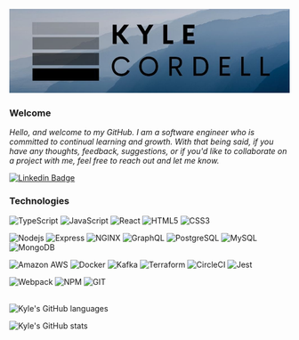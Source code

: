 ![Kyle Cordell Logo](photos/kyle_cordell_logo.jpg)

### Welcome

*Hello, and welcome to my GitHub. I am a software engineer who is committed to continual learning and growth. With that being said, if you have any thoughts, feedback, suggestions, or if you'd like to collaborate on a project with me, feel free to reach out and let me know.*

[![Linkedin Badge](https://img.shields.io/badge/-kylecordell-black?style=plastic-square&logo=Linkedin&logoColor=0A66C2&link=https://www.linkedin.com/in/kylecordell/)](https://www.linkedin.com/in/kylecordell/)

### Technologies
![TypeScript](https://img.shields.io/badge/-TypeScript-black?style=plastic-square&logo=typescript)
![JavaScript](https://img.shields.io/badge/-JavaScript-black?style=plastic-square&logo=javascript)
![React](https://img.shields.io/badge/-React-black?style=plastic-square&logo=react)
![HTML5](https://img.shields.io/badge/-HTML5-black?style=plastic-square&logo=html5)
![CSS3](https://img.shields.io/badge/-CSS3-black?style=plastic-square&logo=css3&logoColor=1572B6)

![Nodejs](https://img.shields.io/badge/-Nodejs-black?style=plastic-square&logo=Node.js)
![Express](https://img.shields.io/badge/-Express-black?style=plastic-square&logo=Express)
![NGINX](https://img.shields.io/badge/-NGINX-black?style=plastic-square&logo=NGINX)
![GraphQL](https://img.shields.io/badge/-GraphQL-black?style=plastic-square&logo=GraphQL&logoColor=E535AB)
![PostgreSQL](https://img.shields.io/badge/-PostgreSQL-black?style=plastic-square&logo=postgresql&logoColor=336791)
![MySQL](https://img.shields.io/badge/-MySQL-black?style=plastic-square&logo=mysql)
![MongoDB](https://img.shields.io/badge/-MongoDB-black?style=plastic-square&logo=mongodb)

![Amazon AWS](https://img.shields.io/badge/AWS-black?style=plastic-square&logo=amazon-aws&logoColor=FF9900)
![Docker](https://img.shields.io/badge/-Docker-black?style=plastic-square&logo=docker)
![Kafka](https://img.shields.io/badge/-Kafka-black?style=plastic-square&logo=apachekafka)
![Terraform](https://img.shields.io/badge/-Terraform-black?style=plastic-square&logo=terraform)
![CircleCI](https://img.shields.io/badge/-CircleCI-black?style=plastic-square&logo=CircleCI)
![Jest](https://img.shields.io/badge/-Jest-black?style=plastic-square&logo=Jest&logoColor=C21325)

![Webpack](https://img.shields.io/badge/-Webpack-black?style=plastic-square&logo=Webpack)
![NPM](https://img.shields.io/badge/-NPM-black?style=plastic-square&logo=npm)
![GIT](https://img.shields.io/badge/-GIT-black?style=plastic-square&logo=git)
<br><br>


![Kyle's GitHub languages](https://github-readme-stats.vercel.app/api/top-langs/?username=kcords&theme=algolia&layout=compact)

![Kyle's GitHub stats](https://github-readme-stats.vercel.app/api?username=kcords&count_private=true&theme=algolia&show_icons=true&layout=compact)
